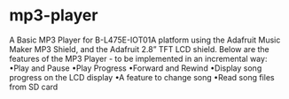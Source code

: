 # mp3-player
A Basic MP3 Player for B-L475E-IOT01A platform using the Adafruit Music Maker MP3 Shield, and the Adafruit 2.8” TFT LCD shield. Below are the features of the MP3 Player - to be implemented in an incremental way: •Play and Pause •Play Progress •Forward and Rewind •Display song progress on the LCD display •A feature to change song •Read song files from SD card
